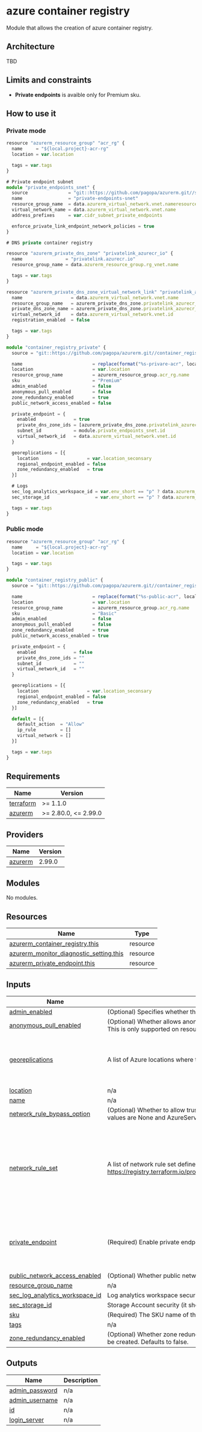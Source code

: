 # azure container registry

Module that allows the creation of azure container registry.

## Architecture

TBD

## Limits and constraints

- **Private endpoints** is avaible only for Premium sku.

## How to use it

### Private mode

```ts
resource "azurerm_resource_group" "acr_rg" {
  name     = "${local.project}-acr-rg"
  location = var.location

  tags = var.tags
}

# Private endpoint subnet
module "private_endpoints_snet" {
  source               = "git::https://github.com/pagopa/azurerm.git//subnet?ref=v2.9.0"
  name                 = "private-endpoints-snet"
  resource_group_name  = data.azurerm_virtual_network.vnet.nameresource_group_name
  virtual_network_name = data.azurerm_virtual_network.vnet.name
  address_prefixes     = var.cidr_subnet_private_endpoints

  enforce_private_link_endpoint_network_policies = true
}

# DNS private container registry

resource "azurerm_private_dns_zone" "privatelink_azurecr_io" {
  name                = "privatelink.azurecr.io"
  resource_group_name = data.azurerm_resource_group.rg_vnet.name

  tags = var.tags
}

resource "azurerm_private_dns_zone_virtual_network_link" "privatelink_azurecr_io_vnet_weu" {
  name                  = data.azurerm_virtual_network.vnet.name
  resource_group_name   = azurerm_private_dns_zone.privatelink_azurecr_io.resource_group_name
  private_dns_zone_name = azurerm_private_dns_zone.privatelink_azurecr_io.name
  virtual_network_id    = data.azurerm_virtual_network.vnet.id
  registration_enabled  = false

  tags = var.tags
}

module "container_registry_private" {
  source = "git::https://github.com/pagopa/azurerm.git//container_registry?ref=ref=v2.10.0"

  name                          = replace(format("%s-privare-acr", local.project), "-", "")
  location                      = var.location
  resource_group_name           = azurerm_resource_group.acr_rg.name
  sku                           = "Premium"
  admin_enabled                 = false
  anonymous_pull_enabled        = false
  zone_redundancy_enabled       = true
  public_network_access_enabled = false

  private_endpoint = {
    enabled              = true
    private_dns_zone_ids = [azurerm_private_dns_zone.privatelink_azurecr_io.id]
    subnet_id            = module.private_endpoints_snet.id
    virtual_network_id   = data.azurerm_virtual_network.vnet.id
  }

  georeplications = [{
    location                  = var.location_seconsary
    regional_endpoint_enabled = false
    zone_redundancy_enabled   = true
  }]

  # Logs
  sec_log_analytics_workspace_id = var.env_short == "p" ? data.azurerm_key_vault_secret.sec_workspace_id[0].value : null
  sec_storage_id                 = var.env_short == "p" ? data.azurerm_key_vault_secret.sec_storage_id[0].value : null

  tags = var.tags
}
```

### Public mode

```ts
resource "azurerm_resource_group" "acr_rg" {
  name     = "${local.project}-acr-rg"
  location = var.location

  tags = var.tags
}

module "container_registry_public" {
  source = "git::https://github.com/pagopa/azurerm.git//container_registry?ref=ref=v2.10.0"

  name                          = replace(format("%s-public-acr", local.project), "-", "")
  location                      = var.location
  resource_group_name           = azurerm_resource_group.acr_rg.name
  sku                           = "Basic"
  admin_enabled                 = false
  anonymous_pull_enabled        = false
  zone_redundancy_enabled       = true
  public_network_access_enabled = true

  private_endpoint = {
    enabled              = false
    private_dns_zone_ids = ""
    subnet_id            = ""
    virtual_network_id   = ""
  }

  georeplications = [{
    location                  = var.location_seconsary
    regional_endpoint_enabled = false
    zone_redundancy_enabled   = true
  }]

  default = [{
    default_action  = "Allow"
    ip_rule         = []
    virtual_network = []
  }]

  tags = var.tags
}
```

<!-- markdownlint-disable -->
<!-- BEGINNING OF PRE-COMMIT-TERRAFORM DOCS HOOK -->
## Requirements

| Name | Version |
|------|---------|
| <a name="requirement_terraform"></a> [terraform](#requirement\_terraform) | >= 1.1.0 |
| <a name="requirement_azurerm"></a> [azurerm](#requirement\_azurerm) | >= 2.80.0, <= 2.99.0 |

## Providers

| Name | Version |
|------|---------|
| <a name="provider_azurerm"></a> [azurerm](#provider\_azurerm) | 2.99.0 |

## Modules

No modules.

## Resources

| Name | Type |
|------|------|
| [azurerm_container_registry.this](https://registry.terraform.io/providers/hashicorp/azurerm/latest/docs/resources/container_registry) | resource |
| [azurerm_monitor_diagnostic_setting.this](https://registry.terraform.io/providers/hashicorp/azurerm/latest/docs/resources/monitor_diagnostic_setting) | resource |
| [azurerm_private_endpoint.this](https://registry.terraform.io/providers/hashicorp/azurerm/latest/docs/resources/private_endpoint) | resource |

## Inputs

| Name | Description | Type | Default | Required |
|------|-------------|------|---------|:--------:|
| <a name="input_admin_enabled"></a> [admin\_enabled](#input\_admin\_enabled) | (Optional) Specifies whether the admin user is enabled. Defaults to false. | `bool` | `false` | no |
| <a name="input_anonymous_pull_enabled"></a> [anonymous\_pull\_enabled](#input\_anonymous\_pull\_enabled) | (Optional) Whether allows anonymous (unauthenticated) pull access to this Container Registry? Defaults to false. This is only supported on resources with the Standard or Premium SKU. | `bool` | `false` | no |
| <a name="input_georeplications"></a> [georeplications](#input\_georeplications) | A list of Azure locations where the container registry should be geo-replicated. | <pre>list(object({<br>    location                  = string<br>    regional_endpoint_enabled = bool<br>    zone_redundancy_enabled   = bool<br>  }))</pre> | `[]` | no |
| <a name="input_location"></a> [location](#input\_location) | n/a | `string` | n/a | yes |
| <a name="input_name"></a> [name](#input\_name) | n/a | `string` | n/a | yes |
| <a name="input_network_rule_bypass_option"></a> [network\_rule\_bypass\_option](#input\_network\_rule\_bypass\_option) | (Optional) Whether to allow trusted Azure services to access a network restricted Container Registry? Possible values are None and AzureServices. Defaults to AzureServices. | `string` | `"AzureServices"` | no |
| <a name="input_network_rule_set"></a> [network\_rule\_set](#input\_network\_rule\_set) | A list of network rule set defined at https://registry.terraform.io/providers/hashicorp/azurerm/latest/docs/resources/container_registry#network_rule_set | <pre>list(object({<br>    default_action = string<br>    ip_rule = list(object({<br>      action   = string<br>      ip_range = string<br>    }))<br>    virtual_network = list(object({<br>      action    = string<br>      subnet_id = string<br>    }))<br>  }))</pre> | <pre>[<br>  {<br>    "default_action": "Deny",<br>    "ip_rule": [],<br>    "virtual_network": []<br>  }<br>]</pre> | no |
| <a name="input_private_endpoint"></a> [private\_endpoint](#input\_private\_endpoint) | (Required) Enable private endpoint with required params | <pre>object({<br>    enabled              = bool<br>    virtual_network_id   = string<br>    subnet_id            = string<br>    private_dns_zone_ids = list(string)<br>  })</pre> | n/a | yes |
| <a name="input_public_network_access_enabled"></a> [public\_network\_access\_enabled](#input\_public\_network\_access\_enabled) | (Optional) Whether public network access is allowed for the container registry. Defaults to true. | `bool` | `true` | no |
| <a name="input_resource_group_name"></a> [resource\_group\_name](#input\_resource\_group\_name) | n/a | `string` | n/a | yes |
| <a name="input_sec_log_analytics_workspace_id"></a> [sec\_log\_analytics\_workspace\_id](#input\_sec\_log\_analytics\_workspace\_id) | Log analytics workspace security (it should be in a different subscription). | `string` | `null` | no |
| <a name="input_sec_storage_id"></a> [sec\_storage\_id](#input\_sec\_storage\_id) | Storage Account security (it should be in a different subscription). | `string` | `null` | no |
| <a name="input_sku"></a> [sku](#input\_sku) | (Required) The SKU name of the container registry. Possible values are Basic, Standard and Premium. | `string` | `"Basic"` | no |
| <a name="input_tags"></a> [tags](#input\_tags) | n/a | `map(any)` | n/a | yes |
| <a name="input_zone_redundancy_enabled"></a> [zone\_redundancy\_enabled](#input\_zone\_redundancy\_enabled) | (Optional) Whether zone redundancy is enabled for this Container Registry? Changing this forces a new resource to be created. Defaults to false. | `string` | `false` | no |

## Outputs

| Name | Description |
|------|-------------|
| <a name="output_admin_password"></a> [admin\_password](#output\_admin\_password) | n/a |
| <a name="output_admin_username"></a> [admin\_username](#output\_admin\_username) | n/a |
| <a name="output_id"></a> [id](#output\_id) | n/a |
| <a name="output_login_server"></a> [login\_server](#output\_login\_server) | n/a |
<!-- END OF PRE-COMMIT-TERRAFORM DOCS HOOK -->
